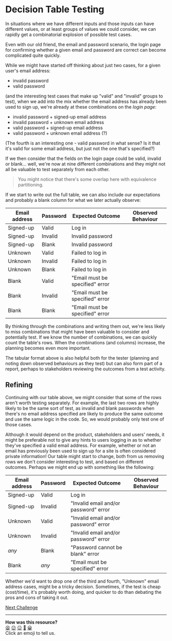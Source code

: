 # Decision Table Testing

In situations where we have different inputs and those inputs can have different
values, or at least groups of values we could consider, we can rapidly get a
combinatorial explosion of possible test cases.

Even with our old friend, the email and password scenario, the login page for
confirming whether a given email and password are correct can become complicated
quite quickly.

While we might have started off thinking about just two cases, for a given
user's email address:

* invalid password
* valid password

(and the interesting test cases that make up "valid" and "invalid" groups to
test), when we add into the mix whether the email address has already been used
to sign up, we're already at these combinations on the *login page*:

* invalid password + signed-up email address
* invalid password + unknown email address
* valid password + signed-up email address
* valid password + unknown email address (?)

(The fourth is an interesting one - valid password in what sense? Is it that
it's valid for some email address, but just not the one that's specified?)

If we then consider that the fields on the login page could be valid, invalid or
blank... well, we're now at nine different combinations and they might not all
be valuable to test separately from each other.

> You might notice that there's some overlap here with equivalence partitioning.

If we start to write out the full table, we can also include our expectations
and probably a blank column for what we later actually observe:

| Email address | Password | Expected Outcome | Observed Behaviour |
|-|-|-|-|
| Signed-up | Valid | Log in |  |
| Signed-up | Invalid | Invalid password |  |
| Signed-up | Blank | Invalid password |  |
| Unknown | Valid | Failed to log in |  |
| Unknown | Invalid | Failed to log in |  |
| Unknown | Blank | Failed to log in |  |
| Blank | Valid | "Email must be specified" error |  |
| Blank | Invalid | "Email must be specified" error |  |
| Blank | Blank | "Email must be specified" error |  |

By thinking through the combinations and writing them out, we're less likely to
miss combinations that might have been valuable to consider and potentially
test. If we know the number of combinations, we can quickly count the table's
rows. When the combinations (and columns) increase, the planning becomes even
more important.

The tabular format above is also helpful both for the tester (planning and
noting down observed behaviours as they test) but can also form part of a
report, perhaps to stakeholders reviewing the outcomes from a test activity.

## Refining

Continuing with our table above, we might consider that some of the rows aren't
worth testing separately. For example, the last two rows are highly likely to be
the same sort of test, as invalid and blank passwords when there's no email
address specified are likely to produce the same outcome and use the same logic
in the code. So, we would probably only test one of those cases.

Although it would depend on the product, stakeholders and users' needs, it might
be preferable not to give any hints to users logging in as to whether they've
specified a valid email address. For example, whether or not an email has
previously been used to sign up for a site is often considered private
information! Our table might start to change, both from us removing rows we
don't consider interesting to test, and based on different outcomes. Perhaps we
might end up with something like the following:

| Email address | Password | Expected Outcome | Observed Behaviour |
|-|-|-|-|
| Signed-up | Valid | Log in |  |
| Signed-up | Invalid | "Invalid email and/or password" error |  |
| Unknown | Valid | "Invalid email and/or password" error |  |
| Unknown | Invalid | "Invalid email and/or password" error |  |
| *any* | Blank | "Password cannot be blank" error |  |
| Blank | *any* | "Email must be specified" error |  |

Whether we'd want to drop one of the third and fourth, "Unknown" email address
cases, might be a tricky decision. Sometimes, if the test is cheap (cost/time),
it's probably worth doing, and quicker to do than debating the pros and cons of
taking it out.

[Next Challenge](05_state_transitions.md)

<!-- BEGIN GENERATED SECTION DO NOT EDIT -->

---

**How was this resource?**  
[😫](https://airtable.com/shrUJ3t7KLMqVRFKR?prefill_Repository=makersacademy%2Fextending-testing&prefill_File=phase1%2F04_decision_tables.md&prefill_Sentiment=😫) [😕](https://airtable.com/shrUJ3t7KLMqVRFKR?prefill_Repository=makersacademy%2Fextending-testing&prefill_File=phase1%2F04_decision_tables.md&prefill_Sentiment=😕) [😐](https://airtable.com/shrUJ3t7KLMqVRFKR?prefill_Repository=makersacademy%2Fextending-testing&prefill_File=phase1%2F04_decision_tables.md&prefill_Sentiment=😐) [🙂](https://airtable.com/shrUJ3t7KLMqVRFKR?prefill_Repository=makersacademy%2Fextending-testing&prefill_File=phase1%2F04_decision_tables.md&prefill_Sentiment=🙂) [😀](https://airtable.com/shrUJ3t7KLMqVRFKR?prefill_Repository=makersacademy%2Fextending-testing&prefill_File=phase1%2F04_decision_tables.md&prefill_Sentiment=😀)  
Click an emoji to tell us.

<!-- END GENERATED SECTION DO NOT EDIT -->

